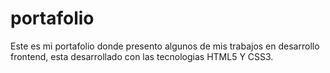 # portafolio
Este es mi portafolio donde presento algunos de mis trabajos en desarrollo frontend, esta desarrollado con las tecnologias HTML5 Y CSS3.
